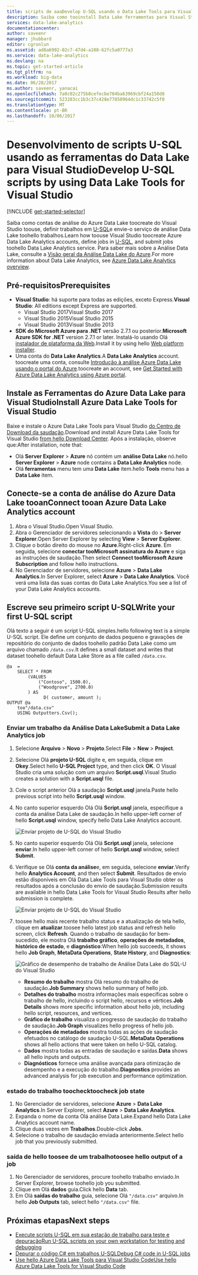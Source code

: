 ```yaml
---
title: scripts de aaaDevelop U-SQL usando o Data Lake Tools para Visual Studio | Microsoft Docs
description: Saiba como tooinstall Data Lake ferramentas para Visual Studio e os scripts de U-SQL toodevelop e teste.
services: data-lake-analytics
documentationcenter: 
author: saveenr
manager: jhubbard
editor: cgronlun
ms.assetid: ad8a6992-02c7-47d4-a108-62fc5a0777a3
ms.service: data-lake-analytics
ms.devlang: na
ms.topic: get-started-article
ms.tgt_pltfrm: na
ms.workload: big-data
ms.date: 06/28/2017
ms.author: saveenr, yanacai
ms.openlocfilehash: 7a0c02c275b8cefecbe784ba63969cbf24a150d8
ms.sourcegitcommit: 523283cc1b3c37c428e77850964dc1c33742c5f0
ms.translationtype: MT
ms.contentlocale: pt-BR
ms.lasthandoff: 10/06/2017
---
```

# <a name="develop-u-sql-scripts-by-using-data-lake-tools-for-visual-studio"></a><span data-ttu-id="77f3e-103">Desenvolvimento de scripts U-SQL usando as ferramentas do Data Lake para Visual Studio</span><span class="sxs-lookup"><span data-stu-id="77f3e-103">Develop U-SQL scripts by using Data Lake Tools for Visual Studio</span></span>
[!INCLUDE [get-started-selector](../../includes/data-lake-analytics-selector-get-started.md)]


<span data-ttu-id="77f3e-104">Saiba como contas de análise do Azure Data Lake toocreate do Visual Studio toouse, definir trabalhos em [U-SQL](data-lake-analytics-u-sql-get-started.md)e envie-o serviço de análise Data Lake toohello trabalhos.</span><span class="sxs-lookup"><span data-stu-id="77f3e-104">Learn how toouse Visual Studio toocreate Azure Data Lake Analytics accounts, define jobs in [U-SQL](data-lake-analytics-u-sql-get-started.md), and submit jobs toohello Data Lake Analytics service.</span></span> <span data-ttu-id="77f3e-105">Para saber mais sobre a Análise Data Lake, consulte a [Visão geral da Análise Data Lake do Azure](data-lake-analytics-overview.md).</span><span class="sxs-lookup"><span data-stu-id="77f3e-105">For more information about Data Lake Analytics, see [Azure Data Lake Analytics overview](data-lake-analytics-overview.md).</span></span>


## <a name="prerequisites"></a><span data-ttu-id="77f3e-106">Pré-requisitos</span><span class="sxs-lookup"><span data-stu-id="77f3e-106">Prerequisites</span></span>

* <span data-ttu-id="77f3e-107">**Visual Studio**: há suporte para todas as edições, exceto Express.</span><span class="sxs-lookup"><span data-stu-id="77f3e-107">**Visual Studio**: All editions except Express are supported.</span></span>
    * <span data-ttu-id="77f3e-108">Visual Studio 2017</span><span class="sxs-lookup"><span data-stu-id="77f3e-108">Visual Studio 2017</span></span>
    * <span data-ttu-id="77f3e-109">Visual Studio 2015</span><span class="sxs-lookup"><span data-stu-id="77f3e-109">Visual Studio 2015</span></span>
    * <span data-ttu-id="77f3e-110">Visual Studio 2013</span><span class="sxs-lookup"><span data-stu-id="77f3e-110">Visual Studio 2013</span></span>
* <span data-ttu-id="77f3e-111">**SDK do Microsoft Azure para .NET** versão 2.7.1 ou posterior.</span><span class="sxs-lookup"><span data-stu-id="77f3e-111">**Microsoft Azure SDK for .NET** version 2.7.1 or later.</span></span>  <span data-ttu-id="77f3e-112">Instalá-lo usando Olá [instalador de plataforma da Web](http://www.microsoft.com/web/downloads/platform.aspx).</span><span class="sxs-lookup"><span data-stu-id="77f3e-112">Install it by using hello [Web platform installer](http://www.microsoft.com/web/downloads/platform.aspx).</span></span>
* <span data-ttu-id="77f3e-113">Uma conta do **Data Lake Analytics**.</span><span class="sxs-lookup"><span data-stu-id="77f3e-113">A **Data Lake Analytics** account.</span></span> <span data-ttu-id="77f3e-114">toocreate uma conta, consulte [Introdução à análise Azure Data Lake usando o portal do Azure](data-lake-analytics-get-started-portal.md).</span><span class="sxs-lookup"><span data-stu-id="77f3e-114">toocreate an account, see [Get Started with Azure Data Lake Analytics using Azure portal](data-lake-analytics-get-started-portal.md).</span></span>

## <a name="install-azure-data-lake-tools-for-visual-studio"></a><span data-ttu-id="77f3e-115">Instale as Ferramentas do Azure Data Lake para Visual Studio</span><span class="sxs-lookup"><span data-stu-id="77f3e-115">Install Azure Data Lake Tools for Visual Studio</span></span> 

<span data-ttu-id="77f3e-116">Baixe e instale o Azure Data Lake Tools para Visual Studio [do Centro de Download da saudação](http://aka.ms/adltoolsvs).</span><span class="sxs-lookup"><span data-stu-id="77f3e-116">Download and install Azure Data Lake Tools for Visual Studio [from hello Download Center](http://aka.ms/adltoolsvs).</span></span> <span data-ttu-id="77f3e-117">Após a instalação, observe que:</span><span class="sxs-lookup"><span data-stu-id="77f3e-117">After installation, note that:</span></span>
* <span data-ttu-id="77f3e-118">Olá **Server Explorer** > **Azure** nó contém um **análise Data Lake** nó.</span><span class="sxs-lookup"><span data-stu-id="77f3e-118">hello **Server Explorer** > **Azure** node contains a **Data Lake Analytics** node.</span></span> 
* <span data-ttu-id="77f3e-119">Olá **ferramentas** menu tem uma **Data Lake** item.</span><span class="sxs-lookup"><span data-stu-id="77f3e-119">hello **Tools** menu has a **Data Lake** item.</span></span>

## <a name="connect-tooan-azure-data-lake-analytics-account"></a><span data-ttu-id="77f3e-120">Conecte-se a conta de análise do Azure Data Lake tooan</span><span class="sxs-lookup"><span data-stu-id="77f3e-120">Connect tooan Azure Data Lake Analytics account</span></span>

1. <span data-ttu-id="77f3e-121">Abra o Visual Studio.</span><span class="sxs-lookup"><span data-stu-id="77f3e-121">Open Visual Studio.</span></span>
2. <span data-ttu-id="77f3e-122">Abra o Gerenciador de servidores selecionando a **Vista** do  > **Server Explorer**.</span><span class="sxs-lookup"><span data-stu-id="77f3e-122">Open Server Explorer by selecting **View** > **Server Explorer**.</span></span>
3. <span data-ttu-id="77f3e-123">Clique o botão direito do mouse no **Azure**.</span><span class="sxs-lookup"><span data-stu-id="77f3e-123">Right-click **Azure**.</span></span> <span data-ttu-id="77f3e-124">Em seguida, selecione **conectar tooMicrosoft assinatura do Azure** e siga as instruções de saudação.</span><span class="sxs-lookup"><span data-stu-id="77f3e-124">Then select **Connect tooMicrosoft Azure Subscription** and follow hello instructions.</span></span>
4. <span data-ttu-id="77f3e-125">No Gerenciador de servidores, selecione **Azure** > **Data Lake Analytics**.</span><span class="sxs-lookup"><span data-stu-id="77f3e-125">In Server Explorer, select **Azure** > **Data Lake Analytics**.</span></span> <span data-ttu-id="77f3e-126">Você verá uma lista das suas contas do Data Lake Analytics.</span><span class="sxs-lookup"><span data-stu-id="77f3e-126">You see a list of your Data Lake Analytics accounts.</span></span>


## <a name="write-your-first-u-sql-script"></a><span data-ttu-id="77f3e-127">Escreve seu primeiro script U-SQL</span><span class="sxs-lookup"><span data-stu-id="77f3e-127">Write your first U-SQL script</span></span>

<span data-ttu-id="77f3e-128">Olá texto a seguir é um script U-SQL simples.</span><span class="sxs-lookup"><span data-stu-id="77f3e-128">hello following text is a simple U-SQL script.</span></span> <span data-ttu-id="77f3e-129">Ele define um conjunto de dados pequeno e gravações de repositório do conjunto de dados toohello padrão Data Lake como um arquivo chamado `/data.csv`.</span><span class="sxs-lookup"><span data-stu-id="77f3e-129">It defines a small dataset and writes that dataset toohello default Data Lake Store as a file called `/data.csv`.</span></span>

```
@a  = 
    SELECT * FROM 
        (VALUES
            ("Contoso", 1500.0),
            ("Woodgrove", 2700.0)
        ) AS 
              D( customer, amount );
OUTPUT @a
    too"/data.csv"
    USING Outputters.Csv();
```

### <a name="submit-a-data-lake-analytics-job"></a><span data-ttu-id="77f3e-130">Enviar um trabalho da Análise Data Lake</span><span class="sxs-lookup"><span data-stu-id="77f3e-130">Submit a Data Lake Analytics job</span></span>

1. <span data-ttu-id="77f3e-131">Selecione **Arquivo** > **Novo** > **Projeto**.</span><span class="sxs-lookup"><span data-stu-id="77f3e-131">Select **File** > **New** > **Project**.</span></span>

2. <span data-ttu-id="77f3e-132">Selecione Olá **projeto U-SQL** digite e, em seguida, clique em **Okey**.</span><span class="sxs-lookup"><span data-stu-id="77f3e-132">Select hello **U-SQL Project** type, and then click **OK**.</span></span> <span data-ttu-id="77f3e-133">O Visual Studio cria uma solução com um arquivo **Script.usql**.</span><span class="sxs-lookup"><span data-stu-id="77f3e-133">Visual Studio creates a solution with a **Script.usql** file.</span></span>

3. <span data-ttu-id="77f3e-134">Cole o script anterior Olá a saudação **Script.usql** janela.</span><span class="sxs-lookup"><span data-stu-id="77f3e-134">Paste hello previous script into hello **Script.usql** window.</span></span>

4. <span data-ttu-id="77f3e-135">No canto superior esquerdo Olá Olá **Script.usql** janela, especifique a conta da análise Data Lake de saudação.</span><span class="sxs-lookup"><span data-stu-id="77f3e-135">In hello upper-left corner of hello **Script.usql** window, specify hello Data Lake Analytics account.</span></span>

    ![Enviar projeto de U-SQL do Visual Studio](./media/data-lake-analytics-data-lake-tools-get-started/data-lake-analytics-data-lake-tools-submit-job.png)

5. <span data-ttu-id="77f3e-137">No canto superior esquerdo Olá Olá **Script.usql** janela, selecione **enviar**.</span><span class="sxs-lookup"><span data-stu-id="77f3e-137">In hello upper-left corner of hello **Script.usql** window, select **Submit**.</span></span>
6. <span data-ttu-id="77f3e-138">Verifique se Olá **conta da análise**e, em seguida, selecione **enviar**.</span><span class="sxs-lookup"><span data-stu-id="77f3e-138">Verify hello **Analytics Account**, and then select **Submit**.</span></span> <span data-ttu-id="77f3e-139">Resultados de envio estão disponíveis em Olá Data Lake Tools para Visual Studio obter os resultados após a conclusão do envio de saudação.</span><span class="sxs-lookup"><span data-stu-id="77f3e-139">Submission results are available in hello Data Lake Tools for Visual Studio Results after hello submission is complete.</span></span>

    ![Enviar projeto de U-SQL do Visual Studio](./media/data-lake-analytics-data-lake-tools-get-started/data-lake-analytics-data-lake-tools-submit-job-advanced.png)
7. <span data-ttu-id="77f3e-141">toosee hello mais recente trabalho status e a atualização de tela hello, clique em **atualizar**.</span><span class="sxs-lookup"><span data-stu-id="77f3e-141">toosee hello latest job status and refresh hello screen, click **Refresh**.</span></span> <span data-ttu-id="77f3e-142">Quando o trabalho de saudação for bem-sucedido, ele mostra Olá **trabalho gráfico**, **operações de metadados**, **histórico de estado**, e **diagnóstico**:</span><span class="sxs-lookup"><span data-stu-id="77f3e-142">When hello job succeeds, it shows hello **Job Graph**, **MetaData Operations**, **State History**, and **Diagnostics**:</span></span>

    ![Gráfico de desempenho de trabalho de Análise Data Lake do SQL-U do Visual Studio](./media/data-lake-analytics-data-lake-tools-get-started/data-lake-analytics-data-lake-tools-performance-graph.png)

   * <span data-ttu-id="77f3e-144">**Resumo do trabalho** mostra Olá resumo do trabalho de saudação.</span><span class="sxs-lookup"><span data-stu-id="77f3e-144">**Job Summary** shows hello summary of hello job.</span></span>   
   * <span data-ttu-id="77f3e-145">**Detalhes do trabalho** mostra informações mais específicas sobre o trabalho de hello, incluindo o script hello, recursos e vértices.</span><span class="sxs-lookup"><span data-stu-id="77f3e-145">**Job Details** shows more specific information about hello job, including hello script, resources, and vertices.</span></span>
   * <span data-ttu-id="77f3e-146">**Gráfico de trabalho** visualiza o progresso de saudação do trabalho de saudação.</span><span class="sxs-lookup"><span data-stu-id="77f3e-146">**Job Graph** visualizes hello progress of hello job.</span></span>
   * <span data-ttu-id="77f3e-147">**Operações de metadados** mostra todas as ações de saudação efetuados no catálogo de saudação U-SQL.</span><span class="sxs-lookup"><span data-stu-id="77f3e-147">**MetaData Operations** shows all hello actions that were taken on hello U-SQL catalog.</span></span>
   * <span data-ttu-id="77f3e-148">**Dados** mostra todas as entradas de saudação e saídas.</span><span class="sxs-lookup"><span data-stu-id="77f3e-148">**Data** shows all hello inputs and outputs.</span></span>
   * <span data-ttu-id="77f3e-149">**Diagnósticos** fornece uma análise avançada para otimização de desempenho e a execução do trabalho.</span><span class="sxs-lookup"><span data-stu-id="77f3e-149">**Diagnostics** provides an advanced analysis for job execution and performance optimization.</span></span>

### <a name="toocheck-job-state"></a><span data-ttu-id="77f3e-150">estado do trabalho toocheck</span><span class="sxs-lookup"><span data-stu-id="77f3e-150">toocheck job state</span></span>

1. <span data-ttu-id="77f3e-151">No Gerenciador de servidores, selecione **Azure** > **Data Lake Analytics**.</span><span class="sxs-lookup"><span data-stu-id="77f3e-151">In Server Explorer, select **Azure** > **Data Lake Analytics**.</span></span> 
2. <span data-ttu-id="77f3e-152">Expanda o nome da conta Olá análise Data Lake.</span><span class="sxs-lookup"><span data-stu-id="77f3e-152">Expand hello Data Lake Analytics account name.</span></span>
3. <span data-ttu-id="77f3e-153">Clique duas vezes em **Trabalhos**.</span><span class="sxs-lookup"><span data-stu-id="77f3e-153">Double-click **Jobs**.</span></span>
4. <span data-ttu-id="77f3e-154">Selecione o trabalho de saudação enviada anteriormente.</span><span class="sxs-lookup"><span data-stu-id="77f3e-154">Select hello job that you previously submitted.</span></span>

### <a name="toosee-hello-output-of-a-job"></a><span data-ttu-id="77f3e-155">saída de hello toosee de um trabalho</span><span class="sxs-lookup"><span data-stu-id="77f3e-155">toosee hello output of a job</span></span>

1. <span data-ttu-id="77f3e-156">No Gerenciador de servidores, procure toohello trabalho enviado.</span><span class="sxs-lookup"><span data-stu-id="77f3e-156">In Server Explorer, browse toohello job you submitted.</span></span>
2. <span data-ttu-id="77f3e-157">Clique em Olá **dados** guia.</span><span class="sxs-lookup"><span data-stu-id="77f3e-157">Click hello **Data** tab.</span></span>
3. <span data-ttu-id="77f3e-158">Em Olá **saídas do trabalho** guia, selecione Olá `"/data.csv"` arquivo.</span><span class="sxs-lookup"><span data-stu-id="77f3e-158">In hello **Job Outputs** tab, select hello `"/data.csv"` file.</span></span>

## <a name="next-steps"></a><span data-ttu-id="77f3e-159">Próximas etapas</span><span class="sxs-lookup"><span data-stu-id="77f3e-159">Next steps</span></span>

* [<span data-ttu-id="77f3e-160">Execute scripts U-SQL em sua estação de trabalho para teste e depuração</span><span class="sxs-lookup"><span data-stu-id="77f3e-160">Run U-SQL scripts on your own workstation for testing and debugging</span></span>](data-lake-analytics-data-lake-tools-local-run.md)
* [<span data-ttu-id="77f3e-161">Depurar o código C# em trabalhos U-SQL</span><span class="sxs-lookup"><span data-stu-id="77f3e-161">Debug C# code in U-SQL jobs</span></span>](data-lake-analytics-debug-u-sql-jobs.md)
* [<span data-ttu-id="77f3e-162">Use hello Azure Data Lake Tools para Visual Studio Code</span><span class="sxs-lookup"><span data-stu-id="77f3e-162">Use hello Azure Data Lake Tools for Visual Studio Code</span></span>](data-lake-analytics-data-lake-tools-for-vscode.md)
